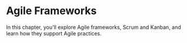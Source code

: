 # Agile Frameworks

In this chapter, you'll explore Agile frameworks, Scrum and Kanban, and learn how they support Agile practices.